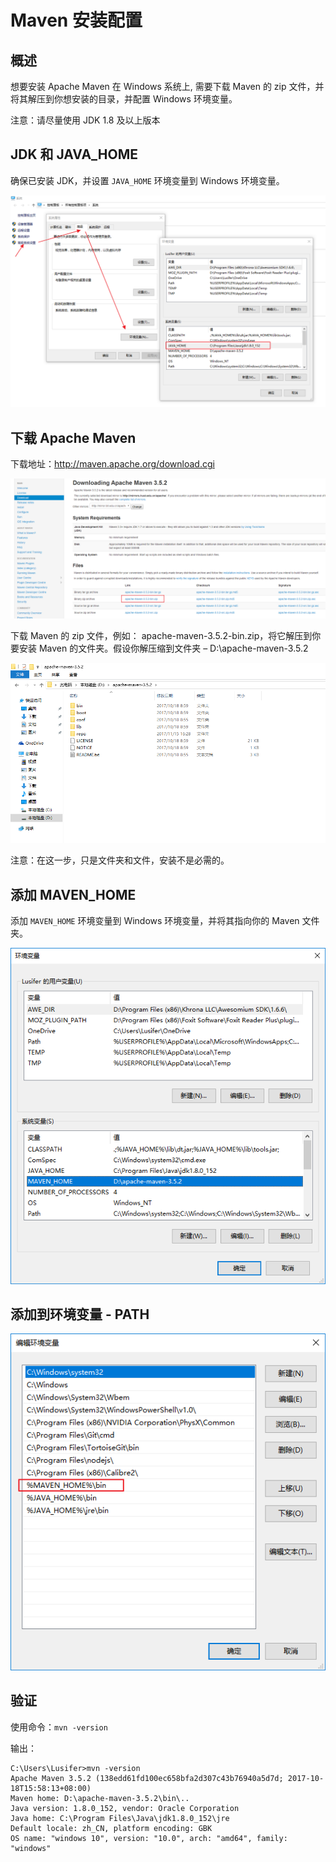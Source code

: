 # Maven 安装配置

## 概述

想要安装 Apache Maven 在 Windows 系统上, 需要下载 Maven 的 zip 文件，并将其解压到你想安装的目录，并配置 Windows 环境变量。

注意：请尽量使用 JDK 1.8 及以上版本

## JDK 和 JAVA_HOME

确保已安装 JDK，并设置 `JAVA_HOME` 环境变量到 Windows 环境变量。

![img](../assets/img/Lusifer1511451715.png)

## 下载 Apache Maven

下载地址：http://maven.apache.org/download.cgi

![img](../assets/img/Lusifer1511451890.png)

下载 Maven 的 zip 文件，例如： apache-maven-3.5.2-bin.zip，将它解压到你要安装 Maven 的文件夹。假设你解压缩到文件夹 – D:\apache-maven-3.5.2

![img](../assets/img/Lusifer1511452022.png)

注意：在这一步，只是文件夹和文件，安装不是必需的。

## 添加 MAVEN_HOME

添加 `MAVEN_HOME` 环境变量到 Windows 环境变量，并将其指向你的 Maven 文件夹。

![img](../assets/img/Lusifer1511452135.png)

## 添加到环境变量 - PATH

![img](../assets/img/Lusifer1511452190.png)

## 验证

使用命令：`mvn -version`

输出：

```text
C:\Users\Lusifer>mvn -version
Apache Maven 3.5.2 (138edd61fd100ec658bfa2d307c43b76940a5d7d; 2017-10-18T15:58:13+08:00)
Maven home: D:\apache-maven-3.5.2\bin\..
Java version: 1.8.0_152, vendor: Oracle Corporation
Java home: C:\Program Files\Java\jdk1.8.0_152\jre
Default locale: zh_CN, platform encoding: GBK
OS name: "windows 10", version: "10.0", arch: "amd64", family: "windows"
```